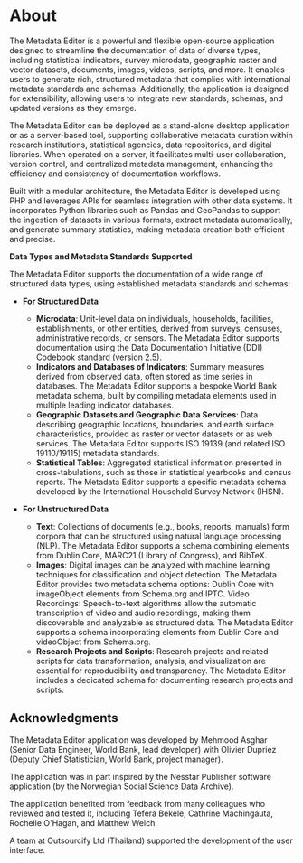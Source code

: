 # About

The Metadata Editor is a powerful and flexible open-source application designed to streamline the documentation of data of diverse types, including statistical indicators, survey microdata, geographic raster and vector datasets, documents, images, videos, scripts, and more. It enables users to generate rich, structured metadata that complies with international metadata standards and schemas. Additionally, the application is designed for extensibility, allowing users to integrate new standards, schemas, and updated versions as they emerge.

The Metadata Editor can be deployed as a stand-alone desktop application or as a server-based tool, supporting collaborative metadata curation within research institutions, statistical agencies, data repositories, and digital libraries. When operated on a server, it facilitates multi-user collaboration, version control, and centralized metadata management, enhancing the efficiency and consistency of documentation workflows.

Built with a modular architecture, the Metadata Editor is developed using PHP and leverages APIs for seamless integration with other data systems. It incorporates Python libraries such as Pandas and GeoPandas to support the ingestion of datasets in various formats, extract metadata automatically, and generate summary statistics, making metadata creation both efficient and precise.

**Data Types and Metadata Standards Supported**

The Metadata Editor supports the documentation of a wide range of structured data types, using established metadata standards and schemas:

- **For Structured Data**
   - **Microdata**: Unit-level data on individuals, households, facilities, establishments, or other entities, derived from surveys, censuses, administrative records, or sensors. The Metadata Editor supports documentation using the Data Documentation Initiative (DDI) Codebook standard (version 2.5).
   - **Indicators and Databases of Indicators**: Summary measures derived from observed data, often stored as time series in databases. The Metadata Editor supports a bespoke World Bank metadata schema, built by compiling metadata elements used in multiple leading indicator databases.
   - **Geographic Datasets and Geographic Data Services**: Data describing geographic locations, boundaries, and earth surface characteristics, provided as raster or vector datasets or as web services. The Metadata Editor supports ISO 19139 (and related ISO 19110/19115) metadata standards.
   - **Statistical Tables**: Aggregated statistical information presented in cross-tabulations, such as those in statistical yearbooks and census reports. The Metadata Editor supports a specific metadata schema developed by the International Household Survey Network (IHSN).

- **For Unstructured Data**
   - **Text**: Collections of documents (e.g., books, reports, manuals) form corpora that can be structured using natural language processing (NLP). The Metadata Editor supports a schema combining elements from Dublin Core, MARC21 (Library of Congress), and BibTeX.
   - **Images**: Digital images can be analyzed with machine learning techniques for classification and object detection. The Metadata Editor provides two metadata schema options: Dublin Core with imageObject elements from Schema.org and IPTC.
Video Recordings: Speech-to-text algorithms allow the automatic transcription of video and audio recordings, making them discoverable and analyzable as structured data. The Metadata Editor supports a schema incorporating elements from Dublin Core and videoObject from Schema.org.
   - **Research Projects and Scripts**: Research projects and related scripts for data transformation, analysis, and visualization are essential for reproducibility and transparency. The Metadata Editor includes a dedicated schema for documenting research projects and scripts.

## Acknowledgments

The Metadata Editor application was developed by Mehmood Asghar (Senior Data Engineer, World Bank, lead developer) with Olivier Dupriez (Deputy Chief Statistician, World Bank, project manager). 

The application was in part inspired by the Nesstar Publisher software application (by the Norwegian Social Science Data Archive). 

The application benefited from feedback from many colleagues who reviewed and tested it, including Tefera Bekele, Cathrine Machingauta, Rochelle O'Hagan, and Matthew Welch. 

A team at Outsourcify Ltd (Thailand) supported the development of the user interface. 
